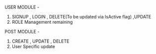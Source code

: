 USER MODULE -
1. SIGNUP , LOGIN , DELETE(To be updated via IsActive flag) ,UPDATE
2. ROLE Management remaining

POST MODULE -
1. CREATE , UPDATE , DELETE 
2. User Specific update 

